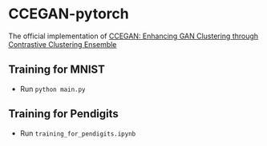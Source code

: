 # CCEGAN-pytorch
 The official implementation of [CCEGAN: Enhancing GAN Clustering through Contrastive Clustering Ensemble](https://papers.ssrn.com/sol3/papers.cfm?abstract_id=4690811)

## Training for MNIST
* Run `python main.py`

## Training for Pendigits
* Run `training_for_pendigits.ipynb` 
